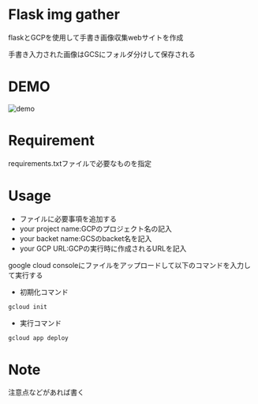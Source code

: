 # Flask img gather
 
flaskとGCPを使用して手書き画像収集webサイトを作成

手書き入力された画像はGCSにフォルダ分けして保存される
 
# DEMO

![demo](https://user-images.githubusercontent.com/53184634/83307892-9767f280-a240-11ea-8b15-668956df1edf.gif)

# Requirement
 
requirements.txtファイルで必要なものを指定
 
# Usage

- ファイルに必要事項を追加する
 - your project name:GCPのプロジェクト名の記入
 - your backet name:GCSのbacket名を記入
 - your GCP URL:GCPの実行時に作成されるURLを記入
 
google cloud consoleにファイルをアップロードして以下のコマンドを入力して実行する

- 初期化コマンド
```bash
gcloud init
```
- 実行コマンド
```bash
gcloud app deploy
```

 
# Note
 
注意点などがあれば書く

